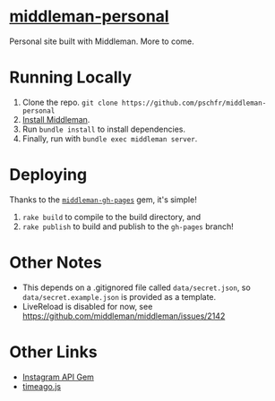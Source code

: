 # [middleman-personal](https://pschfr.github.io/middleman-personal/)
Personal site built with Middleman. More to come.

# Running Locally
1. Clone the repo. `git clone https://github.com/pschfr/middleman-personal`
2. [Install Middleman](https://middlemanapp.com/basics/install/).
3. Run `bundle install` to install dependencies.
4. Finally, run with `bundle exec middleman server`.

# Deploying
Thanks to the [`middleman-gh-pages`](https://github.com/edgecase/middleman-gh-pages) gem, it's simple!
1. `rake build` to compile to the build directory, and
2. `rake publish` to build and publish to the `gh-pages` branch!

# Other Notes
- This depends on a .gitignored file called `data/secret.json`, so `data/secret.example.json` is provided as a template.
- LiveReload is disabled for now, see https://github.com/middleman/middleman/issues/2142

# Other Links
- [Instagram API Gem](https://github.com/agilie/instagram_api_gem)
- [timeago.js](https://github.com/hustcc/timeago.js)
